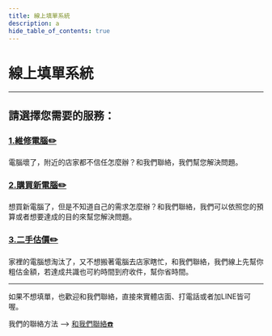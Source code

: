 ```yaml
---
title: 線上填單系統
description: a
hide_table_of_contents: true
---
```


# 線上填單系統
---
## 請選擇您需要的服務：  
### [1.維修電腦✏️](/pcrepair)   
電腦壞了，附近的店家都不信任怎麼辦？和我們聯絡，我們幫您解決問題。   
   
### [2.購買新電腦✏️](/pcbuy)  
想買新電腦了，但是不知道自己的需求怎麼辦？和我們聯絡，我們可以依照您的預算或者想要達成的目的來幫您解決問題。   
   
### [3.二手估價✏️](/twohand)   
家裡的電腦想淘汰了，又不想搬著電腦去店家瞎忙，和我們聯絡，我們線上先幫你粗估金額，若達成共識也可約時間到府收件，幫你省時間。   
   
---   
如果不想填單，也歡迎和我們聯絡，直接來實體店面、打電話或者加LINE皆可喔。  
   
我們的聯絡方法 -->
[和我們聯絡☎️](/contact)  